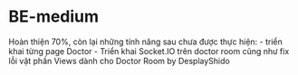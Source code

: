 # BE-medium
 Hoàn thiện 70%, còn lại những tính năng sau chưa được thực hiện:
    -   triển khai từng page Doctor
    -   Triển khai Socket.IO trên doctor room cũng như fix lỗi vặt phần Views dành cho Doctor Room
 by DesplayShido
